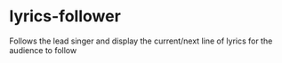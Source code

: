 # lyrics-follower
Follows the lead singer and display the current/next line of lyrics for the audience to follow

